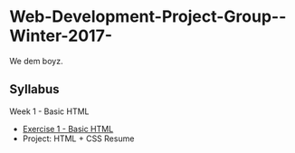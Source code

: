 # Web-Development-Project-Group--Winter-2017-
We dem boyz.

## Syllabus
Week 1 - Basic HTML
 * [Exercise 1 - Basic HTML](https://github.com/UCSB-dataScience-ProjectGroup/Web-Development-Project-Group--Winter-2017-/tree/master/Exercise%201%20-%20Basic%20HTML)
 * Project: HTML + CSS Resume
